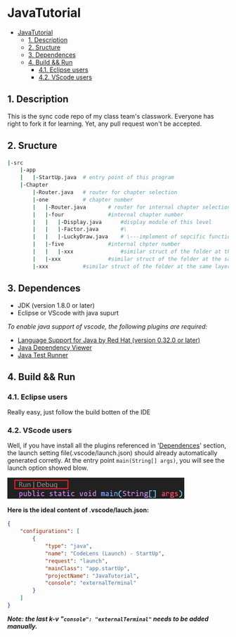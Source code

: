 # JavaTutorial

<!-- TOC -->

- [JavaTutorial](#javatutorial)
  - [1. Description](#1-description)
  - [2. Sructure](#2-sructure)
  - [3. Dependences](#3-dependences)
  - [4. Build && Run](#4-build--run)
    - [4.1. Eclipse users](#41-eclipse-users)
    - [4.2. VScode users](#42-vscode-users)

<!-- /TOC -->

## 1. Description

This is the sync code repo of my class team's classwork. Everyone has right to fork it for learning. Yet, any pull request won't be accepted.

## 2. Sructure

```bash
|-src
    |-app
    |   |-StartUp.java  # entry point of this program
    |-Chapter
        |-Router.java   # router for chapter selection
        |-one           # chapter number
        |   |-Router.java       # router for internal chapter selection
        |   |-four              #internal chapter number
        |   |   |-Display.java      #display module of this level
        |   |   |-Factor.java       #\
        |   |   |-LuckyDraw.java    # \---implement of sepcific functions
        |   |-five              #internal chpter number
        |   |   |-xxx               #similar struct of the folder at the same layer
        |   |-xxx               #similar struct of the folder at the same layer
        |-xxx           #similar struct of the folder at the same layer
```

## 3. Dependences

- JDK (version 1.8.0 or later)
- Eclipse or VScode with java supurt

*To enable java support of vscode, the following plugins are required:*

- [Language Support for Java by Red Hat (version 0.32.0 or later)](https://marketplace.visualstudio.com/items?itemName=redhat.java)
- [Java Dependency Viewer](https://marketplace.visualstudio.com/items?itemName=vscjava.vscode-java-dependency)
- [Java Test Runner](https://marketplace.visualstudio.com/items?itemName=vscjava.vscode-java-test)

## 4. Build && Run

### 4.1. Eclipse users

Really easy, just follow the build botten of the IDE

### 4.2. VScode users

Well, if you have install all the plugins referenced in '[Dependences](#2-dependences)' section, the launch setting file(.vscode/launch.json) should already automatically generated corretly. At the entry point `main(String[] args)`, you will see the launch option showed blow.

![codeLen](resources/pic/codeLen.png)

**Here is the ideal content of .vscode/lauch.json:**

```json
{
    "configurations": [
        {
            "type": "java",
            "name": "CodeLens (Launch) - StartUp",
            "request": "launch",
            "mainClass": "app.startUp",
            "projectName": "JavaTutorial",
            "console": "externalTerminal"
        }
    ]
}
```

***Note: the last k-v "`console": "externalTerminal"` needs to be added manually.***